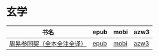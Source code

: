 # 玄学

| 书名 | epub | mobi | azw3 |
| --- | --- | --- | --- |
| [周易参同契（全本全注全译）](http://ct.dalanmei.com/f/31084289-572116190-0b2421) | [epub](http://ct.dalanmei.com/f/31084289-572116190-0b2421) | [mobi](http://ct.dalanmei.com/f/31084289-571675558-3c6e4d) | [azw3](http://ct.dalanmei.com/f/31084289-572158808-59a15b) |
